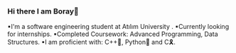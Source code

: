 ### Hi there I am Boray👋


▪I'm a software engineering student at Atılım University .
▪Currently looking for internships.
▪Completed Coursework: Advanced Programming, Data Structures.
▪I am proficient with: C++🔷, Python🐍 and C🎗.

